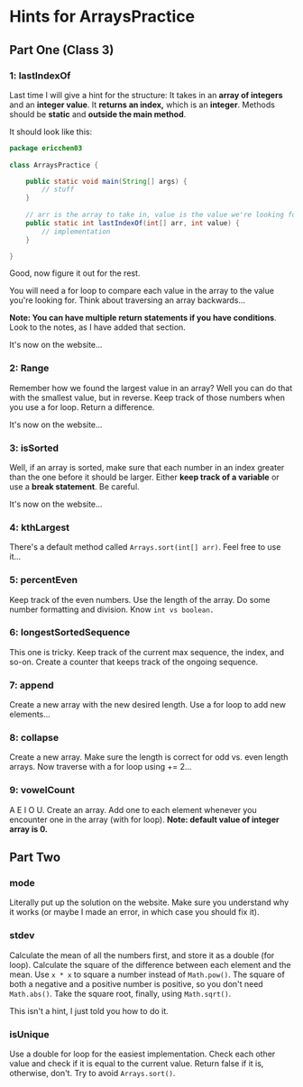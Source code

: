 # Hints for ArraysPractice

## Part One (Class 3)

### 1: lastIndexOf

Last time I will give a hint for the structure: It takes in an **array of integers** and an **integer value**. It **returns an index,** which is an **integer**. Methods should be **static** and **outside the main method**.

It should look like this:

```java
package ericchen03
    
class ArraysPractice {

    public static void main(String[] args) {
        // stuff
    }
    
    // arr is the array to take in, value is the value we're looking for
    public static int lastIndexOf(int[] arr, int value) {
        // implementation
    }

}
```

Good, now figure it out for the rest.

You will need a for loop to compare each value in the array to the value you're looking for. Think about traversing an array backwards...

**Note: You can have multiple return statements if you have conditions**. Look to the notes, as I have added that section.

It's now on the website...

### 2: Range

Remember how we found the largest value in an array? Well you can do that with the smallest value, but in reverse. Keep track of those numbers when you use a for loop. Return a difference.

It's now on the website...

### 3: isSorted

Well, if an array is sorted, make sure that each number in an index greater than the one before it should be larger. Either **keep track of a variable** or use a **break statement**. Be careful.

It's now on the website...

### 4: kthLargest

There's a default method called `Arrays.sort(int[] arr)`. Feel free to use it...

### 5: percentEven

Keep track of the even numbers. Use the length of the array. Do some number formatting and division. Know `int vs boolean.`

### 6: longestSortedSequence

This one is tricky. Keep track of the current max sequence, the index, and so-on. Create a counter that keeps track of the ongoing sequence. 

### 7: append

Create a new array with the new desired length. Use a for loop to add new elements...

### 8: collapse

Create a new array. Make sure the length is correct for odd vs. even length arrays. Now traverse with a for loop using += 2...

### 9: vowelCount

A E I O U. Create an array. Add one to each element whenever you encounter one in the array (with for loop). **Note: default value of integer array is 0.**

## Part Two

### mode

Literally put up the solution on the website. Make sure you understand why it works (or maybe I made an error, in which case you should fix it).

### stdev

Calculate the mean of all the numbers first, and store it as a double (for loop). Calculate the square of the difference between each element and the mean. Use `x * x` to square a number instead of `Math.pow()`. The square of both a negative and a positive number is positive, so you don't need `Math.abs()`. Take the square root, finally, using `Math.sqrt()`. 

This isn't a hint, I just told you how to do it. 

### isUnique

Use a double for loop for the easiest implementation. Check each other value and check if it is equal to the current value. Return false if it is, otherwise, don't. Try to avoid `Arrays.sort()`. 





 



